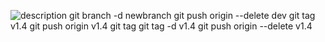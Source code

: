 ![description](https://th.bing.com/th/id/R.845f4eb5e37f1272a9001665d5a1c623?rik=BQgtw6anX1qWcw&pid=ImgRaw&r=0)
git branch -d newbranch
git push origin --delete dev
git tag v1.4
git push origin v1.4
git tag
git tag -d v1.4
git push origin --delete v1.4
